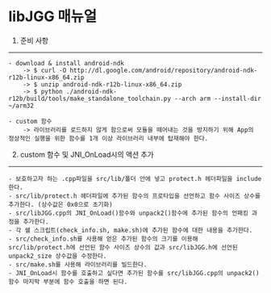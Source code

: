 libJGG 매뉴얼  
===============  
1. 준비 사항  
--------------  
	- download & install android-ndk  
		-> $ curl -O http://dl.google.com/android/repository/android-ndk-r12b-linux-x86_64.zip  
		-> $ unzip android-ndk-r12b-linux-x86_64.zip  
		-> $ python ./android-ndk-r12b/build/tools/make_standalone_toolchain.py --arch arm --install-dir ~/arm32  
  
	- custom 함수  
		-> 라이브러리를 로드하지 않게 함으로써 모듈을 떼어내는 것을 방지하기 위해 App의 정상적인 실행을 위한 함수를 1개 이상 라이브러리 내부에 탑재해야 한다.  
  
  
2. custom 함수 및 JNI_OnLoad시의 액션 추가  
--------------------------------------------
	- 보호하고자 하는 .cpp파일을 src/lib/폴더 안에 넣고 protect.h 헤더파일을 include 한다.  
	- src/lib/protect.h 헤더파일에 추가된 함수의 프로타입을 선언하고 함수 사이즈 상수를 추가한다. (상수값은 0x0으로 초기화)  
	- src/libJGG.cpp의 JNI_OnLoad()함수와 unpack2()함수에 추가된 함수의 언패킹 과정을 추가한다.   
	- 각 쉘 스크립트(check_info.sh, make.sh)에 추가된 함수에 대한 내용을 추가한다.  
	- src/check_info.sh를 사용해 얻은 추가된 함수의 크기를 이용해 src/lib/protect.h에 선언된 함수 사이즈 상수의 값과 src/libJGG.h에 선언된 unpack2_size 상수값을 수정한다.  
	- src/make.sh를 사용해 라이브러리를 빌드한다.  
	- JNI_OnLoad시 함수를 호출하고 싶다면 추가된 함수를 src/libJGG.cpp의 unpack2()함수 마지막 부분에 함수 호출을 하면 된다.  
